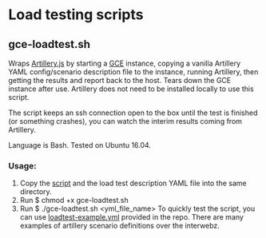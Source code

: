 # Load testing scripts

## gce-loadtest.sh
Wraps [Artillery.js](https://artillery.io/) by starting a [GCE](https://cloud.google.com/compute/ "Google Compute Engine") instance, copying a vanilla Artillery YAML config/scenario description file to the instance, running Artillery, then getting the results and report back to the host. Tears down the GCE instance after use. Artillery does not need to be installed locally to use this script.

The script keeps an ssh connection open to the box until the test is finished (or something crashes), you can watch the interim results coming from Artillery.

Language is Bash. Tested on Ubuntu 16.04.

### Usage:
1. Copy the [script](./gce-loadtest.sh) and the load test description YAML file into the same directory.
2. Run $ chmod +x gce-loadtest.sh
3. Run $ ./gce-loadtest.sh <yml_file_name>
To quickly test the script, you can use [loadtest-example.yml](./loadtest-example.yml) provided in the repo. There are many examples of artillery scenario definitions over the interwebz.

